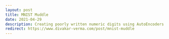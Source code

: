 ```yaml
---
layout: post
title: MNIST Muddle
date: 2021-04-29
description: Creating poorly written numeric digits using AutoEncoders and MNIST dataset.
redirect: https://www.divakar-verma.com/post/mnist-muddle
---
```

